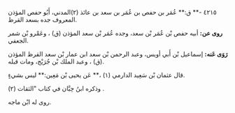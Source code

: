 ٤٢١٥ -** ق:** عُمَر بن حفص بن عُمَر بن سعد بن عائذ (٢)المدني، أَبُو حفص المؤذن المعروف جده بسعد القرظ.

**روى عن:** أبيه حفص بْن عُمَر بْن سعد، وجده عُمَر بْن سعد المؤذن (ق) ، وعَمْرو بْن شمر الجعفي.

**رَوَى عَنه:** إسماعيل بْن أَبي أويس، وعبد الرحمن بْن سعد ابن عمار بْن سعد القرظ المؤذن (ق) ، وعبد الملك بْن جُرَيْج، ومات قبله.

قال عثمان بْن سَعِيد الدارمي (١) ،** عَن يحيى بْن مَعِين:** ليس بشيءٍ.

وذكره ابنُ حِبَّان في كتاب "الثقات (٢) .

روى له ابْن ماجه.
